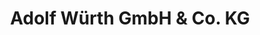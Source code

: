---
title: "Adolf Würth GmbH & Co. KG"
url: /reichenbach/adolf-wuerth-gmbh-und-co-kg/
shop: Eisenwaren
---